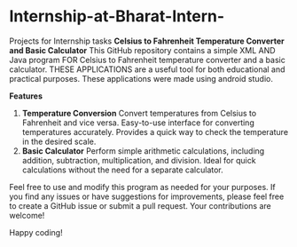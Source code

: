 # Internship-at-Bharat-Intern-
Projects for Internship tasks
**Celsius to Fahrenheit Temperature Converter and Basic Calculator**
This GitHub repository contains a simple XML AND Java program FOR Celsius to Fahrenheit temperature converter and a basic calculator. THESE APPLICATIONS are a useful tool for both educational and practical purposes. These applications were made using android studio.

**Features**
1. **Temperature Conversion**
Convert temperatures from Celsius to Fahrenheit and vice versa.
Easy-to-use interface for converting temperatures accurately.
Provides a quick way to check the temperature in the desired scale.
2. **Basic Calculator**
Perform simple arithmetic calculations, including addition, subtraction, multiplication, and division.
Ideal for quick calculations without the need for a separate calculator.

Feel free to use and modify this program as needed for your purposes. If you find any issues or have suggestions for improvements, please feel free to create a GitHub issue or submit a pull request. Your contributions are welcome!

Happy coding!
